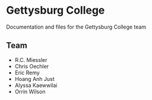 # Gettysburg College
Documentation and files for the Gettysburg College team

## Team

* R.C. Miessler
* Chris Oechler
* Eric Remy
* Hoang Anh Just
* Alyssa Kaewwilai
* Orrin Wilson

